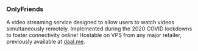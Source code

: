 ### OnlyFriends

A video streaming service designed to allow users to watch videos simultaneously remotely. Implemented during the 2020 COVID lockdowns to foster connectivity online! Hostable on VPS from any major retailer, previously available at [daal.me](daal.me).
